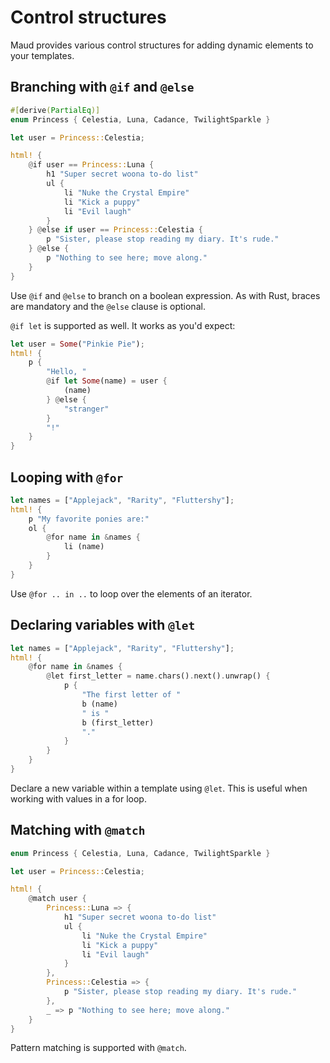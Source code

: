 # Control structures

Maud provides various control structures for adding dynamic elements to your templates.

## Branching with `@if` and `@else`

```rust
#[derive(PartialEq)]
enum Princess { Celestia, Luna, Cadance, TwilightSparkle }

let user = Princess::Celestia;

html! {
    @if user == Princess::Luna {
        h1 "Super secret woona to-do list"
        ul {
            li "Nuke the Crystal Empire"
            li "Kick a puppy"
            li "Evil laugh"
        }
    } @else if user == Princess::Celestia {
        p "Sister, please stop reading my diary. It's rude."
    } @else {
        p "Nothing to see here; move along."
    }
}
```

Use `@if` and `@else` to branch on a boolean expression. As with Rust, braces are mandatory and the `@else` clause is optional.

`@if let` is supported as well. It works as you'd expect:

```rust
let user = Some("Pinkie Pie");
html! {
    p {
        "Hello, "
        @if let Some(name) = user {
            (name)
        } @else {
            "stranger"
        }
        "!"
    }
}
```

## Looping with `@for`

```rust
let names = ["Applejack", "Rarity", "Fluttershy"];
html! {
    p "My favorite ponies are:"
    ol {
        @for name in &names {
            li (name)
        }
    }
}
```

Use `@for .. in ..` to loop over the elements of an iterator.

## Declaring variables with `@let`

```rust
let names = ["Applejack", "Rarity", "Fluttershy"];
html! {
    @for name in &names {
        @let first_letter = name.chars().next().unwrap() {
            p {
                "The first letter of "
                b (name)
                " is "
                b (first_letter)
                "."
            }
        }
    }
}
```

Declare a new variable within a template using `@let`. This is useful when working with values in a for loop.

## Matching with `@match`

```rust
enum Princess { Celestia, Luna, Cadance, TwilightSparkle }

let user = Princess::Celestia;

html! {
    @match user {
        Princess::Luna => {
            h1 "Super secret woona to-do list"
            ul {
                li "Nuke the Crystal Empire"
                li "Kick a puppy"
                li "Evil laugh"
            }
        },
        Princess::Celestia => {
            p "Sister, please stop reading my diary. It's rude."
        },
        _ => p "Nothing to see here; move along."
    }
}
```

Pattern matching is supported with `@match`.
